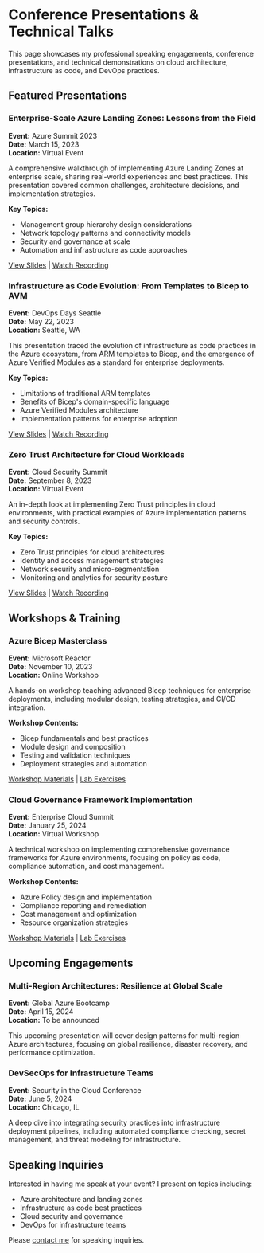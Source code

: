 # Conference Presentations & Technical Talks

This page showcases my professional speaking engagements, conference presentations, and technical demonstrations on cloud architecture, infrastructure as code, and DevOps practices.

## Featured Presentations

### Enterprise-Scale Azure Landing Zones: Lessons from the Field
**Event:** Azure Summit 2023  
**Date:** March 15, 2023  
**Location:** Virtual Event

A comprehensive walkthrough of implementing Azure Landing Zones at enterprise scale, sharing real-world experiences and best practices. This presentation covered common challenges, architecture decisions, and implementation strategies.

**Key Topics:**
- Management group hierarchy design considerations
- Network topology patterns and connectivity models
- Security and governance at scale
- Automation and infrastructure as code approaches

[View Slides](#) | [Watch Recording](#)

### Infrastructure as Code Evolution: From Templates to Bicep to AVM
**Event:** DevOps Days Seattle  
**Date:** May 22, 2023  
**Location:** Seattle, WA

This presentation traced the evolution of infrastructure as code practices in the Azure ecosystem, from ARM templates to Bicep, and the emergence of Azure Verified Modules as a standard for enterprise deployments.

**Key Topics:**
- Limitations of traditional ARM templates
- Benefits of Bicep's domain-specific language
- Azure Verified Modules architecture
- Implementation patterns for enterprise adoption

[View Slides](#) | [Watch Recording](#)

### Zero Trust Architecture for Cloud Workloads
**Event:** Cloud Security Summit  
**Date:** September 8, 2023  
**Location:** Virtual Event

An in-depth look at implementing Zero Trust principles in cloud environments, with practical examples of Azure implementation patterns and security controls.

**Key Topics:**
- Zero Trust principles for cloud architectures
- Identity and access management strategies
- Network security and micro-segmentation
- Monitoring and analytics for security posture

[View Slides](#) | [Watch Recording](#)

## Workshops & Training

### Azure Bicep Masterclass
**Event:** Microsoft Reactor  
**Date:** November 10, 2023  
**Location:** Online Workshop

A hands-on workshop teaching advanced Bicep techniques for enterprise deployments, including modular design, testing strategies, and CI/CD integration.

**Workshop Contents:**
- Bicep fundamentals and best practices
- Module design and composition
- Testing and validation techniques
- Deployment strategies and automation

[Workshop Materials](#) | [Lab Exercises](#)

### Cloud Governance Framework Implementation
**Event:** Enterprise Cloud Summit  
**Date:** January 25, 2024  
**Location:** Virtual Workshop

A technical workshop on implementing comprehensive governance frameworks for Azure environments, focusing on policy as code, compliance automation, and cost management.

**Workshop Contents:**
- Azure Policy design and implementation
- Compliance reporting and remediation
- Cost management and optimization
- Resource organization strategies

[Workshop Materials](#) | [Lab Exercises](#)

## Upcoming Engagements

### Multi-Region Architectures: Resilience at Global Scale
**Event:** Global Azure Bootcamp  
**Date:** April 15, 2024  
**Location:** To be announced

This upcoming presentation will cover design patterns for multi-region Azure architectures, focusing on global resilience, disaster recovery, and performance optimization.

### DevSecOps for Infrastructure Teams
**Event:** Security in the Cloud Conference  
**Date:** June 5, 2024  
**Location:** Chicago, IL

A deep dive into integrating security practices into infrastructure deployment pipelines, including automated compliance checking, secret management, and threat modeling for infrastructure.

## Speaking Inquiries

Interested in having me speak at your event? I present on topics including:
- Azure architecture and landing zones
- Infrastructure as code best practices
- Cloud security and governance
- DevOps for infrastructure teams

Please [contact me](#) for speaking inquiries. 